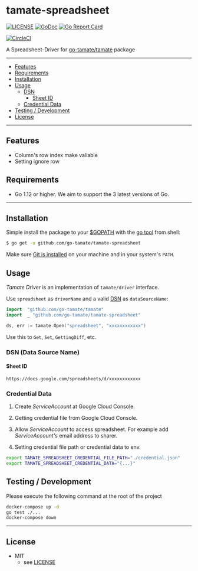# tamate-spreadsheet

[![LICENSE](https://img.shields.io/badge/license-MIT-blue.svg)](LICENSE)
[![GoDoc](https://godoc.org/github.com/go-tamate/tamate-spreadsheet?status.svg)](https://godoc.org/github.com/go-tamate/tamate-spreadsheet)
[![Go Report Card](https://goreportcard.com/badge/github.com/go-tamate/tamate-spreadsheet)](https://goreportcard.com/report/github.com/go-tamate/tamate-spreadsheet)

[![CircleCI](https://circleci.com/gh/go-tamate/tamate-spreadsheet.svg?style=svg)](https://circleci.com/gh/go-tamate/tamate-spreadsheet)

A Spreadsheet-Driver for [go-tamate/tamate](https://godoc.org/github.com/go-tamate/tamate) package

---------------------------------------

  * [Features](#features)
  * [Requirements](#requirements)
  * [Installation](#installation)
  * [Usage](#usage)
    * [DSN](#dsn-data-source-name)
      * [Sheet ID](#sheet-id)
    * [Credential Data](#credential-data)
  * [Testing / Development](#testing--development)
  * [License](#license)

---------------------------------------

## Features
 * Column's row index make valiable
 * Setting ignore row

## Requirements
 * Go 1.12 or higher. We aim to support the 3 latest versions of Go.

---------------------------------------

## Installation
Simple install the package to your [$GOPATH](https://github.com/golang/go/wiki/GOPATH "GOPATH") with the [go tool](https://golang.org/cmd/go/ "go command") from shell:
```bash
$ go get -u github.com/go-tamate/tamate-spreadsheet
```
Make sure [Git is installed](https://git-scm.com/downloads) on your machine and in your system's `PATH`.

## Usage
_Tamate Driver_ is an implementation of `tamate/driver` interface.

Use `spreadsheet` as `driverName` and a valid [DSN](#dsn-data-source-name)  as `dataSourceName`:
```go
import  "github.com/go-tamate/tamate"
import  _ "github.com/go-tamate/tamate-spreadsheet"

ds, err := tamate.Open("spreadsheet", "xxxxxxxxxxxx")
```

Use this to `Get`, `Set`, `GettingDiff`, etc.

### DSN (Data Source Name)

#### Sheet ID

```
https://docs.google.com/spreadsheets/d/xxxxxxxxxxxx
```

### Credential Data

1. Create _ServiceAccount_ at Google Cloud Console.

2. Getting credential file from Google Cloud Console.

3. Allow _ServiceAccount_ to access spreadsheet. For example add _ServiceAccount's_ email address to sharer.

4. Setting credential file path or credential data to env.
```bash
export TAMATE_SPREADSHEET_CREDENTIAL_FILE_PATH="./credential.json"
export TAMATE_SPREADSHEET_CREDENTIAL_DATA="{...}"
```

## Testing / Development

Please execute the following command at the root of the project

```bash
docker-compose up -d
go test ./...
docker-compose down
```

---------------------------------------

## License
* MIT
    * see [LICENSE](./LICENSE)
